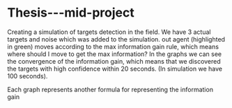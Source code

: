 # Thesis---mid-project
Creating a simulation of targets detection in the field. We have 3 actual targets and noise which was added to the simulation. out agent (highlighted in green) moves according to the max information gain rule, which means where should I move to get the max information?
In the graphs we can see the convergence of the information gain, which means that we discovered the targets with high confidence within 20 seconds. (In simulation we have 100 seconds). 

Each graph represents another formula for representing the information gain
